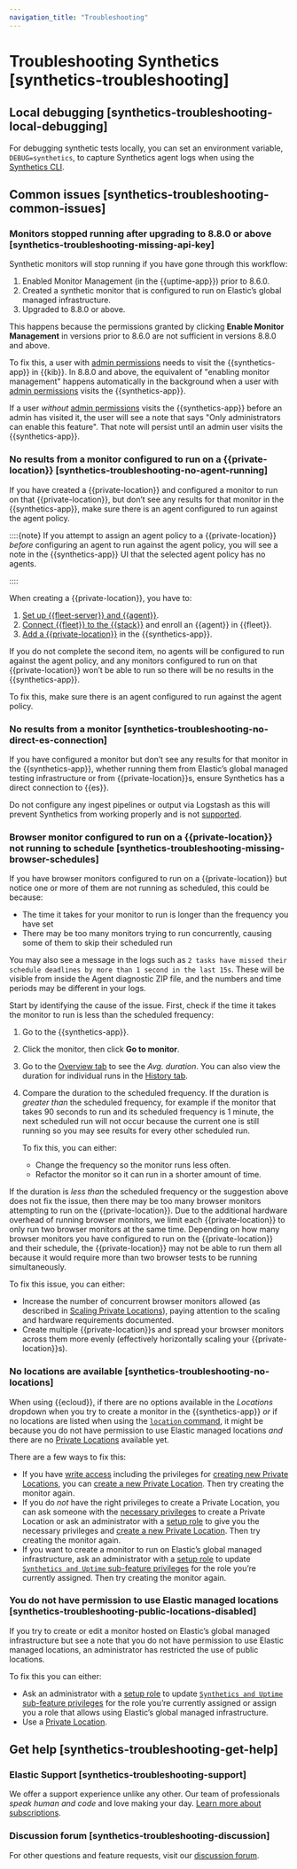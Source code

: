 ```yaml
---
navigation_title: "Troubleshooting"
---
```


# Troubleshooting Synthetics [synthetics-troubleshooting]



## Local debugging [synthetics-troubleshooting-local-debugging]

For debugging synthetic tests locally, you can set an environment variable, `DEBUG=synthetics`, to capture Synthetics agent logs when using the [Synthetics CLI](../../../solutions/observability/apps/use-synthetics-cli.md).


## Common issues [synthetics-troubleshooting-common-issues]


### Monitors stopped running after upgrading to 8.8.0 or above [synthetics-troubleshooting-missing-api-key]

Synthetic monitors will stop running if you have gone through this workflow:

1. Enabled Monitor Management (in the {{uptime-app}}) prior to 8.6.0.
2. Created a synthetic monitor that is configured to run on Elastic’s global managed infrastructure.
3. Upgraded to 8.8.0 or above.

This happens because the permissions granted by clicking **Enable Monitor Management** in versions prior to 8.6.0 are not sufficient in versions 8.8.0 and above.

To fix this, a user with [admin permissions](../../../solutions/observability/apps/setup-role.md) needs to visit the {{synthetics-app}} in {{kib}}. In 8.8.0 and above, the equivalent of "enabling monitor management" happens automatically in the background when a user with [admin permissions](../../../solutions/observability/apps/setup-role.md) visits the {{synthetics-app}}.

If a user *without* [admin permissions](../../../solutions/observability/apps/setup-role.md) visits the {{synthetics-app}} before an admin has visited it, the user will see a note that says "Only administrators can enable this feature". That note will persist until an admin user visits the {{synthetics-app}}.


### No results from a monitor configured to run on a {{private-location}} [synthetics-troubleshooting-no-agent-running]

If you have created a {{private-location}} and configured a monitor to run on that {{private-location}}, but don’t see any results for that monitor in the {{synthetics-app}}, make sure there is an agent configured to run against the agent policy.

::::{note}
If you attempt to assign an agent policy to a {{private-location}} *before* configuring an agent to run against the agent policy, you will see a note in the {{synthetics-app}} UI that the selected agent policy has no agents.

::::


When creating a {{private-location}}, you have to:

1. [Set up {{fleet-server}} and {{agent}}](../../../solutions/observability/apps/monitor-resources-on-private-networks.md#synthetics-private-location-fleet-agent).
2. [Connect {{fleet}} to the {{stack}}](../../../solutions/observability/apps/monitor-resources-on-private-networks.md#synthetics-private-location-connect) and enroll an {{agent}} in {{fleet}}.
3. [Add a {{private-location}}](../../../solutions/observability/apps/monitor-resources-on-private-networks.md#synthetics-private-location-add) in the {{synthetics-app}}.

If you do not complete the second item, no agents will be configured to run against the agent policy, and any monitors configured to run on that {{private-location}} won’t be able to run so there will be no results in the {{synthetics-app}}.

To fix this, make sure there is an agent configured to run against the agent policy.


### No results from a monitor [synthetics-troubleshooting-no-direct-es-connection]

If you have configured a monitor but don’t see any results for that monitor in the {{synthetics-app}}, whether running them from Elastic’s global managed testing infrastructure or from {{private-location}}s, ensure Synthetics has a direct connection to {{es}}.

Do not configure any ingest pipelines or output via Logstash as this will prevent Synthetics from working properly and is not [supported](../../../solutions/observability/apps/synthetics-support-matrix.md).


### Browser monitor configured to run on a {{private-location}} not running to schedule [synthetics-troubleshooting-missing-browser-schedules]

If you have browser monitors configured to run on a {{private-location}} but notice one or more of them are not running as scheduled, this could be because:

* The time it takes for your monitor to run is longer than the frequency you have set
* There may be too many monitors trying to run concurrently, causing some of them to skip their scheduled run

You may also see a message in the logs such as `2 tasks have missed their schedule deadlines by more than 1 second in the last 15s`. These will be visible from inside the Agent diagnostic ZIP file, and the numbers and time periods may be different in your logs.

Start by identifying the cause of the issue. First, check if the time it takes the monitor to run is less than the scheduled frequency:

1. Go to the {{synthetics-app}}.
2. Click the monitor, then click **Go to monitor**.
3. Go to the [Overview tab](../../../solutions/observability/apps/analyze-data-from-synthetic-monitors.md#synthetics-analyze-individual-monitors-overview) to see the *Avg. duration*. You can also view the duration for individual runs in the [History tab](../../../solutions/observability/apps/analyze-data-from-synthetic-monitors.md#synthetics-analyze-individual-monitors-history).
4. Compare the duration to the scheduled frequency. If the duration is *greater than* the scheduled frequency, for example if the monitor that takes 90 seconds to run and its scheduled frequency is 1 minute, the next scheduled run will not occur because the current one is still running so you may see results for every other scheduled run.

    To fix this, you can either:

    * Change the frequency so the monitor runs less often.
    * Refactor the monitor so it can run in a shorter amount of time.


If the duration is *less than* the scheduled frequency or the suggestion above does not fix the issue, then there may be too many browser monitors attempting to run on the {{private-location}}. Due to the additional hardware overhead of running browser monitors, we limit each {{private-location}} to only run two browser monitors at the same time. Depending on how many browser monitors you have configured to run on the {{private-location}} and their schedule, the {{private-location}} may not be able to run them all because it would require more than two browser tests to be running simultaneously.

To fix this issue, you can either:

* Increase the number of concurrent browser monitors allowed (as described in [Scaling Private Locations](../../../solutions/observability/apps/monitor-resources-on-private-networks.md#synthetics-private-location-scaling)), paying attention to the scaling and hardware requirements documented.
* Create multiple {{private-location}}s and spread your browser monitors across them more evenly (effectively horizontally scaling your {{private-location}}s).


### No locations are available [synthetics-troubleshooting-no-locations]

When using {{ecloud}}, if there are no options available in the *Locations* dropdown when you try to create a monitor in the {{synthetics-app}} *or* if no locations are listed when using the [`location` command](../../../solutions/observability/apps/use-synthetics-cli.md#elastic-synthetics-locations-command), it might be because you do not have permission to use Elastic managed locations *and* there are no [Private Locations](../../../solutions/observability/apps/monitor-resources-on-private-networks.md#monitor-via-private-agent) available yet.

There are a few ways to fix this:

* If you have [write access](../../../solutions/observability/apps/writer-role.md) including the privileges for [creating new Private Locations](../../../solutions/observability/apps/writer-role.md#synthetics-role-write-private-locations), you can [create a new Private Location](../../../solutions/observability/apps/monitor-resources-on-private-networks.md#monitor-via-private-agent). Then try creating the monitor again.
* If you do *not* have the right privileges to create a Private Location, you can ask someone with the [necessary privileges](../../../solutions/observability/apps/writer-role.md#synthetics-role-write-private-locations) to create a Private Location or ask an administrator with a [setup role](../../../solutions/observability/apps/setup-role.md) to give you the necessary privileges and [create a new Private Location](../../../solutions/observability/apps/monitor-resources-on-private-networks.md#monitor-via-private-agent). Then try creating the monitor again.
* If you want to create a monitor to run on Elastic’s global managed infrastructure, ask an administrator with a [setup role](../../../solutions/observability/apps/setup-role.md) to update [`Synthetics and Uptime` sub-feature privileges](../../../solutions/observability/apps/writer-role.md#disable-managed-locations) for the role you’re currently assigned. Then try creating the monitor again.


### You do not have permission to use Elastic managed locations [synthetics-troubleshooting-public-locations-disabled]

If you try to create or edit a monitor hosted on Elastic’s global managed infrastructure but see a note that you do not have permission to use Elastic managed locations, an administrator has restricted the use of public locations.

To fix this you can either:

* Ask an administrator with a [setup role](../../../solutions/observability/apps/setup-role.md) to update [`Synthetics and Uptime` sub-feature privileges](../../../solutions/observability/apps/writer-role.md#disable-managed-locations) for the role you’re currently assigned or assign you a role that allows using Elastic’s global managed infrastructure.
* Use a [Private Location](../../../solutions/observability/apps/monitor-resources-on-private-networks.md#monitor-via-private-agent).


## Get help [synthetics-troubleshooting-get-help]


### Elastic Support [synthetics-troubleshooting-support]

We offer a support experience unlike any other. Our team of professionals *speak human and code* and love making your day. [Learn more about subscriptions](https://www.elastic.co/subscriptions).


### Discussion forum [synthetics-troubleshooting-discussion]

For other questions and feature requests, visit our [discussion forum](https://discuss.elastic.co//c/observability/synthetics/75).
